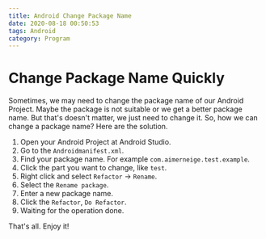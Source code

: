 ```yaml
---
title: Android Change Package Name
date: 2020-08-18 00:50:53
tags: Android
category: Program
---
```


# Change Package Name Quickly

Sometimes, we may need to change the package name of our Android Project. Maybe the package is not suitable or we get a better package name. But that's doesn't matter, we just need to change it. So, how we can change a package name? Here are the solution.

1. Open your Android Project at Android Studio.
2. Go to the `Androidmanifest.xml`.
3. Find your package name. For example `com.aimerneige.test.example`.
4. Click the part you want to change, like `test`.
5. Right click and select `Refactor` -> `Rename`.
6. Select the `Rename package`.
7. Enter a new package name.
8. Click the `Refactor`, `Do Refactor`.
9. Waiting for the operation done.

That's all. Enjoy it!
